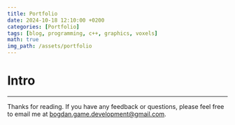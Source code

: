 ```yaml
---
title: Portfolio
date: 2024-10-18 12:10:00 +0200
categories: [Portfolio]
tags: [blog, programming, c++, graphics, voxels]
math: true
img_path: /assets/portfolio
---
```

# Intro


---


Thanks for reading. If you have any feedback or questions, please feel free to email me at bogdan.game.development@gmail.com. 

